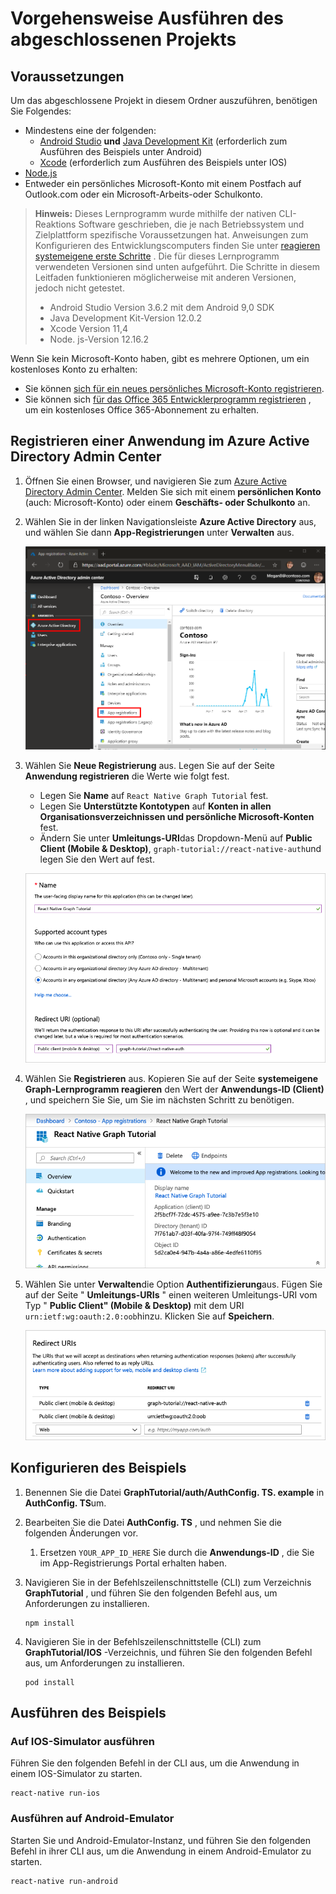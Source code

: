 # <a name="how-to-run-the-completed-project"></a>Vorgehensweise Ausführen des abgeschlossenen Projekts

## <a name="prerequisites"></a>Voraussetzungen

Um das abgeschlossene Projekt in diesem Ordner auszuführen, benötigen Sie Folgendes:

- Mindestens eine der folgenden:
  - [Android Studio](https://developer.android.com/studio/) **und** [Java Development Kit](https://jdk.java.net) (erforderlich zum Ausführen des Beispiels unter Android)
  - [Xcode](https://developer.apple.com/xcode/) (erforderlich zum Ausführen des Beispiels unter IOS)
- [Node.js](https://nodejs.org)
- Entweder ein persönliches Microsoft-Konto mit einem Postfach auf Outlook.com oder ein Microsoft-Arbeits-oder Schulkonto.

> **Hinweis:** Dieses Lernprogramm wurde mithilfe der nativen CLI-Reaktions Software geschrieben, die je nach Betriebssystem und Zielplattform spezifische Voraussetzungen hat. Anweisungen zum Konfigurieren des Entwicklungscomputers finden Sie unter [reagieren systemeigene erste Schritte](https://facebook.github.io/react-native/docs/getting-started) . Die für dieses Lernprogramm verwendeten Versionen sind unten aufgeführt. Die Schritte in diesem Leitfaden funktionieren möglicherweise mit anderen Versionen, jedoch nicht getestet.
>
> - Android Studio Version 3.6.2 mit dem Android 9,0 SDK
> - Java Development Kit-Version 12.0.2
> - Xcode Version 11,4
> - Node. js-Version 12.16.2

Wenn Sie kein Microsoft-Konto haben, gibt es mehrere Optionen, um ein kostenloses Konto zu erhalten:

- Sie können [sich für ein neues persönliches Microsoft-Konto registrieren](https://signup.live.com/signup?wa=wsignin1.0&rpsnv=12&ct=1454618383&rver=6.4.6456.0&wp=MBI_SSL_SHARED&wreply=https://mail.live.com/default.aspx&id=64855&cbcxt=mai&bk=1454618383&uiflavor=web&uaid=b213a65b4fdc484382b6622b3ecaa547&mkt=E-US&lc=1033&lic=1).
- Sie können sich [für das Office 365 Entwicklerprogramm registrieren](https://developer.microsoft.com/office/dev-program) , um ein kostenloses Office 365-Abonnement zu erhalten.

## <a name="register-an-application-with-the-azure-active-directory-admin-center"></a>Registrieren einer Anwendung im Azure Active Directory Admin Center

1. Öffnen Sie einen Browser, und navigieren Sie zum [Azure Active Directory Admin Center](https://aad.portal.azure.com). Melden Sie sich mit einem **persönlichen Konto** (auch: Microsoft-Konto) oder einem **Geschäfts- oder Schulkonto** an.

1. Wählen Sie in der linken Navigationsleiste **Azure Active Directory** aus, und wählen Sie dann **App-Registrierungen** unter **Verwalten** aus.

    ![Screenshot der APP-Registrierungen ](/tutorial/images/aad-portal-app-registrations.png)

1. Wählen Sie **Neue Registrierung** aus. Legen Sie auf der Seite **Anwendung registrieren** die Werte wie folgt fest.

    - Legen Sie **Name** auf `React Native Graph Tutorial` fest.
    - Legen Sie **Unterstützte Kontotypen** auf **Konten in allen Organisationsverzeichnissen und persönliche Microsoft-Konten** fest.
    - Ändern Sie unter **Umleitungs-URI**das Dropdown-Menü auf **Public Client (Mobile & Desktop)**, `graph-tutorial://react-native-auth`und legen Sie den Wert auf fest.

    ![Screenshot der Seite "Anwendung registrieren"](/tutorial/images/aad-register-an-app.png)

1. Wählen Sie **Registrieren** aus. Kopieren Sie auf der Seite **systemeigene Graph-Lernprogramm reagieren** den Wert der **Anwendungs-ID (Client)** , und speichern Sie Sie, um Sie im nächsten Schritt zu benötigen.

    ![Screenshot der Anwendungs-ID der neuen App-Registrierung](/tutorial/images/aad-application-id.png)

1. Wählen Sie unter **Verwalten**die Option **Authentifizierung**aus. Fügen Sie auf der Seite " **Umleitungs-URIs** " einen weiteren Umleitungs-URI vom Typ " **Public Client" (Mobile & Desktop)** mit dem URI `urn:ietf:wg:oauth:2.0:oob`hinzu. Klicken Sie auf **Speichern**.

    ![Screenshot der Seite "Umleitungs-URIs"](/tutorial/images/aad-redirect-uris.png)

## <a name="configure-the-sample"></a>Konfigurieren des Beispiels

1. Benennen Sie die Datei **GraphTutorial/auth/AuthConfig. TS. example** in **AuthConfig. TS**um.
1. Bearbeiten Sie die Datei **AuthConfig. TS** , und nehmen Sie die folgenden Änderungen vor.
    1. Ersetzen `YOUR_APP_ID_HERE` Sie durch die **Anwendungs-ID** , die Sie im App-Registrierungs Portal erhalten haben.

1. Navigieren Sie in der Befehlszeilenschnittstelle (CLI) zum Verzeichnis **GraphTutorial** , und führen Sie den folgenden Befehl aus, um Anforderungen zu installieren.

    ```Shell
    npm install
    ```

1. Navigieren Sie in der Befehlszeilenschnittstelle (CLI) zum **GraphTutorial/IOS** -Verzeichnis, und führen Sie den folgenden Befehl aus, um Anforderungen zu installieren.

    ```Shell
    pod install
    ```

## <a name="run-the-sample"></a>Ausführen des Beispiels

### <a name="run-on-ios-simulator"></a>Auf IOS-Simulator ausführen

Führen Sie den folgenden Befehl in der CLI aus, um die Anwendung in einem IOS-Simulator zu starten.

```Shell
react-native run-ios
```

### <a name="run-on-android-emulator"></a>Ausführen auf Android-Emulator

Starten Sie und Android-Emulator-Instanz, und führen Sie den folgenden Befehl in ihrer CLI aus, um die Anwendung in einem Android-Emulator zu starten.

```Shell
react-native run-android
```
